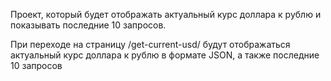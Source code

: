 Проект, который будет отображать актуальный курс доллара к рублю и показывать последние 10 запросов.

При переходе на страницу /get-current-usd/ будут отображаться актуальный курс доллара к рублю в формате JSON, а также последние 10 запросов
